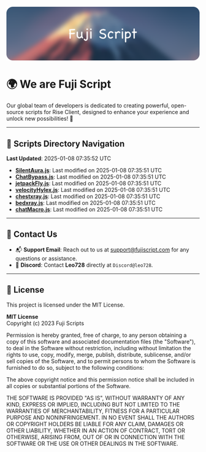 ![Banner](.github/b.webp)

# 🌍 **We are Fuji Script**

Our global team of developers is dedicated to creating powerful, open-source scripts for Rise Client, designed to enhance your experience and unlock new possibilities! 🌟

---
<!-- SCRIPTS_NAVIGATION_START -->
## 📂 **Scripts Directory Navigation**

**Last Updated**: 2025-01-08 07:35:52 UTC

- **[SilentAura.js](scripts/SilentAura.js)**: Last modified on 2025-01-08 07:35:51 UTC
- **[ChatBypass.js](scripts/ChatBypass.js)**: Last modified on 2025-01-08 07:35:51 UTC
- **[jetpackFly.js](scripts/jetpackFly.js)**: Last modified on 2025-01-08 07:35:51 UTC
- **[velocityHylex.js](scripts/velocityHylex.js)**: Last modified on 2025-01-08 07:35:51 UTC
- **[chestxray.js](scripts/chestxray.js)**: Last modified on 2025-01-08 07:35:51 UTC
- **[bedxray.js](scripts/bedxray.js)**: Last modified on 2025-01-08 07:35:51 UTC
- **[chatMacro.js](scripts/chatMacro.js)**: Last modified on 2025-01-08 07:35:51 UTC

<!-- SCRIPTS_NAVIGATION_END -->

---

## 💬 **Contact Us**  
- 📬 **Support Email**: Reach out to us at [support@fujiscript.com](mailto:support@fujiscript.com) for any questions or assistance.  
- 💬 **Discord**: Contact **Leo728** directly at `Discord@leo728`.

---

## 📜 **License**

This project is licensed under the MIT License.  

**MIT License**  
Copyright (c) 2023 Fuji Scripts  

Permission is hereby granted, free of charge, to any person obtaining a copy of this software and associated documentation files (the "Software"), to deal in the Software without restriction, including without limitation the rights to use, copy, modify, merge, publish, distribute, sublicense, and/or sell copies of the Software, and to permit persons to whom the Software is furnished to do so, subject to the following conditions:  

The above copyright notice and this permission notice shall be included in all copies or substantial portions of the Software.  

THE SOFTWARE IS PROVIDED "AS IS", WITHOUT WARRANTY OF ANY KIND, EXPRESS OR IMPLIED, INCLUDING BUT NOT LIMITED TO THE WARRANTIES OF MERCHANTABILITY, FITNESS FOR A PARTICULAR PURPOSE AND NONINFRINGEMENT. IN NO EVENT SHALL THE AUTHORS OR COPYRIGHT HOLDERS BE LIABLE FOR ANY CLAIM, DAMAGES OR OTHER LIABILITY, WHETHER IN AN ACTION OF CONTRACT, TORT OR OTHERWISE, ARISING FROM, OUT OF OR IN CONNECTION WITH THE SOFTWARE OR THE USE OR OTHER DEALINGS IN THE SOFTWARE.  
